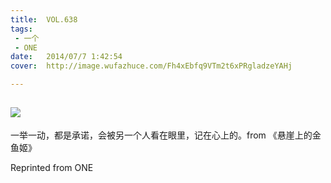 ```yaml
---
title:	VOL.638
tags:
 - 一个
 - ONE
date:	2014/07/7 1:42:54
cover:	http://image.wufazhuce.com/Fh4xEbfq9VTm2t6xPRgladzeYAHj

---
```

![](http://image.wufazhuce.com/Fh4xEbfq9VTm2t6xPRgladzeYAHj)
---

一举一动，都是承诺，会被另一个人看在眼里，记在心上的。from 《悬崖上的金鱼姬》
 
Reprinted from ONE
